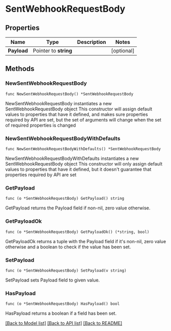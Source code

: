 # SentWebhookRequestBody

## Properties

Name | Type | Description | Notes
------------ | ------------- | ------------- | -------------
**Payload** | Pointer to **string** |  | [optional] 

## Methods

### NewSentWebhookRequestBody

`func NewSentWebhookRequestBody() *SentWebhookRequestBody`

NewSentWebhookRequestBody instantiates a new SentWebhookRequestBody object
This constructor will assign default values to properties that have it defined,
and makes sure properties required by API are set, but the set of arguments
will change when the set of required properties is changed

### NewSentWebhookRequestBodyWithDefaults

`func NewSentWebhookRequestBodyWithDefaults() *SentWebhookRequestBody`

NewSentWebhookRequestBodyWithDefaults instantiates a new SentWebhookRequestBody object
This constructor will only assign default values to properties that have it defined,
but it doesn't guarantee that properties required by API are set

### GetPayload

`func (o *SentWebhookRequestBody) GetPayload() string`

GetPayload returns the Payload field if non-nil, zero value otherwise.

### GetPayloadOk

`func (o *SentWebhookRequestBody) GetPayloadOk() (*string, bool)`

GetPayloadOk returns a tuple with the Payload field if it's non-nil, zero value otherwise
and a boolean to check if the value has been set.

### SetPayload

`func (o *SentWebhookRequestBody) SetPayload(v string)`

SetPayload sets Payload field to given value.

### HasPayload

`func (o *SentWebhookRequestBody) HasPayload() bool`

HasPayload returns a boolean if a field has been set.


[[Back to Model list]](../README.md#documentation-for-models) [[Back to API list]](../README.md#documentation-for-api-endpoints) [[Back to README]](../README.md)


